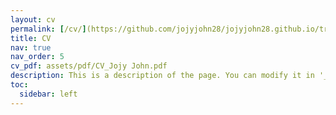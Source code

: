 ```yaml
---
layout: cv
permalink: [/cv/](https://github.com/jojyjohn28/jojyjohn28.github.io/tree/master/assets/pdf)
title: CV
nav: true
nav_order: 5
cv_pdf: assets/pdf/CV_Jojy John.pdf
description: This is a description of the page. You can modify it in '_pages/cv.md'. You can also change or remove the top pdf download button.
toc:
  sidebar: left
---
```

